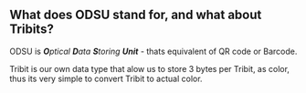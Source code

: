 ## What does ODSU stand for, and what about Tribits? ##
ODSU is ***O**ptical **D**ata **S**toring **Unit*** - thats equivalent of QR code or Barcode.

Tribit is our own data type that alow us to store 3 bytes per Tribit, as color, thus its very simple to convert Tribit to actual color.
